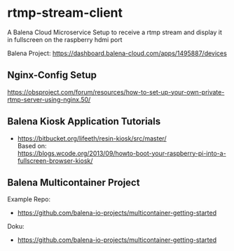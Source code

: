 # rtmp-stream-client
A Balena Cloud Microservice Setup to receive a rtmp stream and display it in fullscreen on the raspberry hdmi port

Balena Project: https://dashboard.balena-cloud.com/apps/1495887/devices

## Nginx-Config Setup 
https://obsproject.com/forum/resources/how-to-set-up-your-own-private-rtmp-server-using-nginx.50/

## Balena Kiosk Application Tutorials

- https://bitbucket.org/lifeeth/resin-kiosk/src/master/  
    Based on:  
    https://blogs.wcode.org/2013/09/howto-boot-your-raspberry-pi-into-a-fullscreen-browser-kiosk/

## Balena Multicontainer Project 

Example Repo:  
- https://github.com/balena-io-projects/multicontainer-getting-started

Doku:  
- https://github.com/balena-io-projects/multicontainer-getting-started